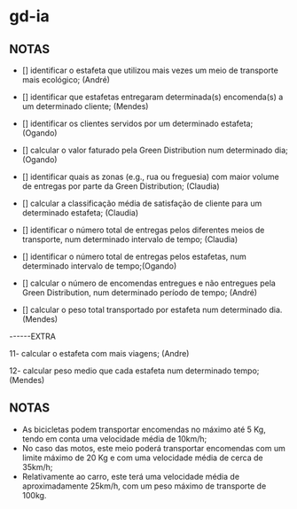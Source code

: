# gd-ia

## NOTAS

- [] identificar o estafeta que utilizou mais vezes um meio de transporte mais ecológico; (André)

- [] identificar que estafetas entregaram determinada(s) encomenda(s) a um determinado cliente; (Mendes)

- [] identificar os clientes servidos por um determinado estafeta; (Ogando)

- [] calcular o valor faturado pela Green Distribution num determinado dia; (Ogando)

- [] identificar quais as zonas (e.g., rua ou freguesia) com maior volume de
entregas por parte da Green Distribution; (Claudia)

- [] calcular a classificação média de satisfação de cliente para um determinado
estafeta; (Claudia)

- [] identificar o número total de entregas pelos diferentes meios de transporte,
num determinado intervalo de tempo; (Claudia)

- [] identificar o número total de entregas pelos estafetas, num determinado
intervalo de tempo;(Ogando)

- [] calcular o número de encomendas entregues e não entregues pela Green
Distribution, num determinado período de tempo; (André)

- [] calcular o peso total transportado por estafeta num determinado dia. (Mendes)

------EXTRA 

11- calcular o estafeta com mais viagens; (Andre)

12- calcular peso medio que cada estafeta num determinado tempo; (Mendes)


## NOTAS

- As bicicletas podem transportar encomendas no máximo até 5 Kg, tendo em conta uma velocidade média de 10km/h;
- No caso das motos, este meio poderá transportar encomendas com um limite máximo de 20 Kg e com uma velocidade média de cerca de 35km/h;
- Relativamente ao carro, este terá uma velocidade média de aproximadamente 25km/h, com um peso máximo de transporte de 100kg.

